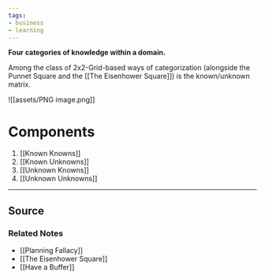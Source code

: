 ```yaml
---
tags:
- business
- learning
---
```

**Four categories of knowledge within a domain.**

Among the class of 2x2-Grid-based ways of categorization (alongside the Punnet Square and the [[The Eisenhower Square]]) is the known/unknown matrix. 

![[assets/PNG image.png]]

# Components

1. [[Known Knowns]] 
2. [[Known Unknowns]] 
3. [[Unknown Knowns]] 
4. [[Unknown Unknowns]] 

---

## Source


### Related Notes
- [[Planning Fallacy]]
- [[The Eisenhower Square]]
- [[Have a Buffer]]